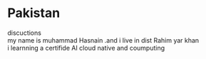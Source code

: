 # Pakistan
discuctions
<br>
my name is muhammad Hasnain .and i live in dist Rahim yar khan
<br>
i learnning a certifide AI cloud native and coumputing
